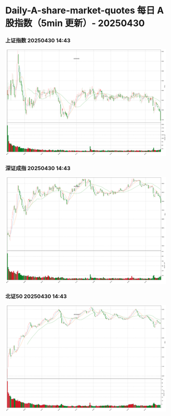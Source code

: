 
# Daily-A-share-market-quotes 每日 A 股指数（5min 更新）- 20250430

### 上证指数 20250430 14:43
![](./fig/2025/4/20250430-sh000001.png)

### 深证成指 20250430 14:43
![](./fig/2025/4/20250430-sz399001.png)

### 北证50 20250430 14:43
![](./fig/2025/4/20250430-bj899050.png)
